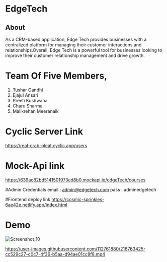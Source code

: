 # EdgeTech

## About
As a CRM-based application, Edge Tech provides businesses with a centralized platform for managing their customer interactions and relationships.Overall, Edge Tech is a powerful tool for businesses looking to improve their customer relationship management and drive growth.


# Team Of Five Members,
1. Tushar Gandhi <br>
2. Ejajul Ansari <br>
3. Preeti Kushwaha <br>
4. Charu Sharma <br>
5. Malikrehan Meeranaik 



# Cyclic Server Link
https://real-crab-pleat.cyclic.app/users
 
# Mock-Api link
https://639ac82bd5141501973ed8b0.mockapi.io/edgeTech/courses

#Admin Credentials 
email : admin@edgetech.com
pass : adminedgetech

#Frontend deploy link
https://cosmic-sprinkles-6ae42e.netlify.app/index.html




# Demo


![Screenshot_10](https://user-images.githubusercontent.com/112761880/216783766-ba92a3c3-b661-4c2c-838d-ed74f20fe5c0.jpg)



https://user-images.githubusercontent.com/112761880/216763425-cc529c27-c0c7-4f36-b5aa-d94ae01cc8f8.mp4
